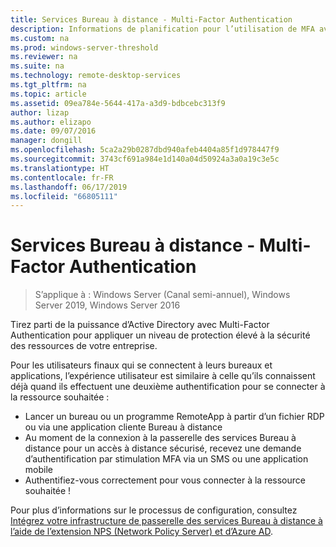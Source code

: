 ```yaml
---
title: Services Bureau à distance - Multi-Factor Authentication
description: Informations de planification pour l’utilisation de MFA avec les services Bureau à distance.
ms.custom: na
ms.prod: windows-server-threshold
ms.reviewer: na
ms.suite: na
ms.technology: remote-desktop-services
ms.tgt_pltfrm: na
ms.topic: article
ms.assetid: 09ea784e-5644-417a-a3d9-bdbcebc313f9
author: lizap
ms.author: elizapo
ms.date: 09/07/2016
manager: dongill
ms.openlocfilehash: 5ca2a29b0287dbd940afeb4404a85f1d978447f9
ms.sourcegitcommit: 3743cf691a984e1d140a04d50924a3a0a19c3e5c
ms.translationtype: HT
ms.contentlocale: fr-FR
ms.lasthandoff: 06/17/2019
ms.locfileid: "66805111"
---
```

# <a name="remote-desktop-services---multi-factor-authentication"></a>Services Bureau à distance - Multi-Factor Authentication

>S’applique à : Windows Server (Canal semi-annuel), Windows Server 2019, Windows Server 2016

Tirez parti de la puissance d’Active Directory avec Multi-Factor Authentication pour appliquer un niveau de protection élevé à la sécurité des ressources de votre entreprise.

Pour les utilisateurs finaux qui se connectent à leurs bureaux et applications, l’expérience utilisateur est similaire à celle qu’ils connaissent déjà quand ils effectuent une deuxième authentification pour se connecter à la ressource souhaitée :
- Lancer un bureau ou un programme RemoteApp à partir d’un fichier RDP ou via une application cliente Bureau à distance
- Au moment de la connexion à la passerelle des services Bureau à distance pour un accès à distance sécurisé, recevez une demande d’authentification par stimulation MFA via un SMS ou une application mobile
- Authentifiez-vous correctement pour vous connecter à la ressource souhaitée !

Pour plus d’informations sur le processus de configuration, consultez [Intégrez votre infrastructure de passerelle des services Bureau à distance à l’aide de l’extension NPS (Network Policy Server) et d’Azure AD](https://docs.microsoft.com/azure/multi-factor-authentication/nps-extension-remote-desktop-gateway).
